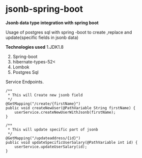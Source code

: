 # jsonb-spring-boot

**Jsonb data type integration with spring boot**

Usage of postgres sql with spring -boot to create ,replace and update(specific fields in jsonb data)

**Technologies used**
1.JDK1.8

2. Spring-boot
3. hibernate-types-52<
4. Lombok
5. Postgres Sql

Service Endpoints.


    /**
     * This will Create new jsonb field
     */
    @GetMapping("/create/{firstName}")
    public void createNewUser(@PathVariable String firstName) {
        userService.createNewUserWithJsonb(firstName);
    }

    /**
     * This will update specific part of jsonb
     */
    @GetMapping("/updateaddress/{id}")
    public void updateSpecificUserSalary(@PathVariable int id) {
        userService.updateUserSalary(id);
    }

